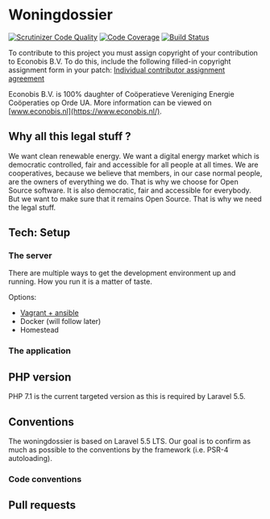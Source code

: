 # Woningdossier

[![Scrutinizer Code Quality](https://scrutinizer-ci.com/g/Ecodenl/Woningdossier/badges/quality-score.png?b=develop)](https://scrutinizer-ci.com/g/Ecodenl/Woningdossier/?branch=develop)
[![Code Coverage](https://scrutinizer-ci.com/g/Ecodenl/Woningdossier/badges/coverage.png?b=develop)](https://scrutinizer-ci.com/g/Ecodenl/Woningdossier/?branch=develop)
[![Build Status](https://scrutinizer-ci.com/g/Ecodenl/Woningdossier/badges/build.png?b=develop)](https://scrutinizer-ci.com/g/Ecodenl/Woningdossier/build-status/develop)

To contribute to this project you must assign copyright of your contribution to Econobis B.V. 
To do this, include the following filled-in copyright assignment form in your patch: [Individual contributor assignment agreement](https://www.duurzameenergie.org/f/files/download/econobis/licensie/econobis-and-hoomdossier-individual-contributor-assignment-agreement.pdf)

Econobis B.V. is 100% daughter of Coöperatieve Vereniging Energie Coöperaties op Orde UA. More information can be viewed on [www.econobis.nl](https://www.econobis.nl/).

## Why all this legal stuff ? 
We want clean renewable energy. We want a digital energy market which is democratic controlled, fair and accessible for all people at all times. 
We are cooperatives, because we believe that members, in our case normal people, are the owners of everything we do. 
That is why we choose for Open Source software. It is also democratic, fair and accessible for everybody. 
But we want to make sure that it remains Open Source. That is why we need the legal stuff.


## Tech: Setup

### The server
There are multiple ways to get the development environment up and running. How 
you run it is a matter of taste.

Options:
- [Vagrant + ansible](docs/setup/vagrant-ansible.md)
- Docker (will follow later)
- Homestead

### The application

## PHP version
PHP 7.1 is the current targeted version as this is required by Laravel 5.5.

## Conventions
The woningdossier is based on Laravel 5.5 LTS. Our goal is to confirm as much as 
possible to the conventions by the framework (i.e. PSR-4 autoloading).

### Code conventions


## Pull requests
